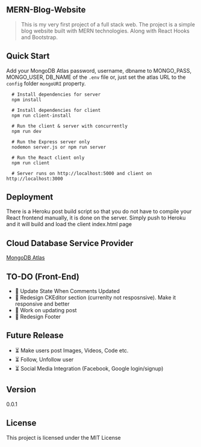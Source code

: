 ## MERN-Blog-Website

> This is my very first project of a full stack web. The project is a simple blog website built with MERN technologies. Along with React Hooks and Bootstrap.

## Quick Start

Add your MongoDB Atlas password, username, dbname to MONGO_PASS, MONGO_USER, DB_NAME of the `.env` file or, just set the atlas URL to the `config` folder `mongoURI` property.

```
  # Install dependencies for server
  npm install

  # Install dependencies for client
  npm run client-install

  # Run the client & server with concurrently
  npm run dev

  # Run the Express server only
  nodemon server.js or npm run server

  # Run the React client only
  npm run client

  # Server runs on http://localhost:5000 and client on http://localhost:3000
```

## Deployment

There is a Heroku post build script so that you do not have to compile your React frontend manually, it is done on the server. Simply push to Heroku and it will build and load the client index.html page

## Cloud Database Service Provider

[MongoDB Atlas](https://www.mongodb.com/cloud/atlas "MongoDB Atlas")

## TO-DO (Front-End)

- :pushpin: Update State When Comments Updated
- :pushpin: Redesign CKEditor section (currenlty not resposnsive). Make it responsive and better
- :pushpin: Work on updating post
- :pushpin: Redesign Footer

## Future Release

- :hourglass_flowing_sand: Make users post Images, Videos, Code etc.
- :hourglass_flowing_sand: Follow, Unfollow user
- :hourglass_flowing_sand: Social Media Integration (Facebook, Google login/signup)

## Version

0.0.1

## License

This project is licensed under the MIT License
